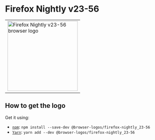 Firefox Nightly v23-56
======================

<!-- markdownlint-disable line-length no-inline-html -->
<table>
    <tr height=240>
        <td>
            <a href="https://github.com/alrra/browser-logos/tree/896ab303b43decd25c518ea5dc0081e6974d344a/src/archive/firefox-nightly_23-56">
                <img width=230 src="https://raw.githubusercontent.com/alrra/browser-logos/896ab303b43decd25c518ea5dc0081e6974d344a/src/archive/firefox-nightly_23-56/firefox-nightly_23-56_512x512.png" alt="Firefox Nightly v23-56 browser logo">
            </a>
        </td>
    </tr>
</table>
<!-- markdownlint-enable line-length no-inline-html -->

How to get the logo
-------------------

Get it using:

* [`npm`][npm]: `npm install --save-dev @browser-logos/firefox-nightly_23-56`
* [`Yarn`][yarn]: `yarn add --dev @browser-logos/firefox-nightly_23-56`

<!-- Link labels: -->

[npm]: https://www.npmjs.com/
[yarn]: https://yarnpkg.com/
